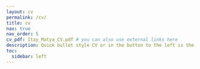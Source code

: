 ```yaml
---
layout: cv
permalink: /cv/
title: cv
nav: true
nav_order: 5
cv_pdf: Itay_Matya_CV.pdf # you can also use external links here
description: Quick bullet style CV or in the button to the left is the CV in pdf form 
toc:
  sidebar: left
---
```

